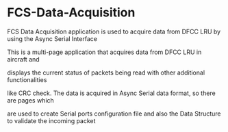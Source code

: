 # FCS-Data-Acquisition
FCS Data Acquisition application is used to acquire data from DFCC LRU by using the Async Serial Interface

This is a multi-page application that acquires data from DFCC LRU in aircraft and 

displays the current status of packets being read with other additional functionalities 

like CRC check. The data is acquired in Async Serial data format, so there are pages which 

are used to create Serial ports configuration file and also the Data Structure to validate the incoming packet
